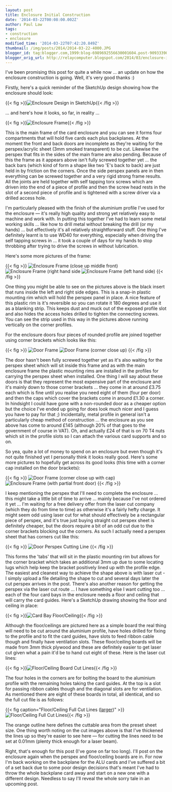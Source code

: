 ```yaml
---
layout: post
title: Enclosure Initial Construction
date: '2014-03-22T00:08:00.002Z'
author: Paul Law
tags:
- construction
- enclosure
modified_time: '2014-03-22T07:42:20.849Z'
thumbnail: /img/posts/2014/2014-03-22-4000.JPG
blogger_id: tag:blogger.com,1999:blog-6989692556630001604.post-9093339016058087295
blogger_orig_url: http://relaycomputer.blogspot.com/2014/03/enclosure-initial-construction.html
---
```


I've been promising this post for quite a while now ... an update on 
how the enclosure construction is going. Well, it's very good thanks :)

Firstly, here's a quick reminder of the SketchUp design showing how 
the enclosure should look:

{{< fig >}}![Enclosure Design in SketchUp](/img/posts/2014/2014-03-22-0000.png){{< /fig >}}

... and 
here's how it looks, so far, in reality ...

{{< fig >}}![Enclosure Frame](/img/posts/2014/2014-03-22-0001.JPG){{< /fig >}}

This is the main frame 
of the card enclosure and you can see it forms four compartments that will 
hold five cards each plus backplanes. At the moment the front and back doors 
are incomplete as they're waiting for the perspex/acrylic sheet (3mm smoked 
transparent) to be cut. Likewise the perspex that fits in the sides of the 
main frame are also pending. Because of this the frame as it appears above 
isn't fully screwed together yet ... the back bars (which kind of form a shape 
like two 'E's back to back) are just held in by friction on the corners. Once 
the side perspex panels are in then everything can be screwed together and a 
very rigid strong frame results. All the joints are held together with self 
tapping torx screws which are driven into the end of a piece of profile and 
then the screw head rests in the slot of a second piece of profile and is 
tightened with a screw driver via a drilled access hole.

I'm 
particularly pleased with the finish of the aluminium profile I've used for 
the enclosure — it's really high quality and strong yet relatively easy to 
machine and work with. In putting this together I've had to learn some metal 
working skills ... like how to drill metal without breaking the drill (or my 
hands) ... but effectively it's all relatively straightforward stuff. One 
thing I've definitely learnt is to use WD40 for everything, especially when 
driving the self tapping screws in ... it took a couple of days for my hands 
to stop throbbing after trying to drive the screws in without lubrication.

Here's some more pictures of the frame:

{{< fig >}}
![Enclosure Frame (close up middle front)](/img/posts/2014/2014-03-22-0002.jpg)
![Enclosure Frame (right hand side](/img/posts/2014/2014-03-22-0003.jpg)
![Enclosure Frame (left hand side)](/img/posts/2014/2014-03-22-0004.jpg)
{{< /fig >}}

One 
thing you might be able to see on the pictures above is the black insert that 
runs inside the left and right side edges. This is a snap-in plastic mounting 
rim which will hold the perspex panel in place. A nice feature of this plastic 
rim is it's reversible so you can rotate it 180 degrees and use it as a 
blanking strip. This keeps dust and muck out of the exposed profile slot and 
also hides the access holes drilled to tighten the connecting screws. You can 
see the strip used in this way in the pictures above running vertically on the 
corner profiles.

For the enclosure doors four pieces of rounded 
profile are joined together using corner brackets which looks like this:

{{< fig >}}
![Door Frame](/img/posts/2014/2014-03-22-0005.JPG)
![Door Frame (corner close up)](/img/posts/2014/2014-03-22-0006.JPG)
{{< /fig >}}

The door 
hasn't been fully screwed together yet as it's also waiting for the perspex 
sheet which will sit inside this frame and as with the main enclosure frame 
the plastic mounting rims are installed in the profiles for carrying the 
perspex sheet when installed. One thing I will say about these doors is that 
they represent the most expensive part of the enclosure and it's mainly down 
to those corner brackets ... they come in at around £3.75 each which is fine 
until you realise you need eight of them (four per door) and then the caps 
which cover the brackets come in around £1.30 a corner. In hindsight I could 
have gone with a non-rounded door as a cheaper option but the choice I've 
ended up going for does look much nicer and I guess you have to pay for that 
;) Incidentally, metal profile in general isn't a particularly cheap method of 
construction ... the enclosure as you see above has come to around £145 
(although 20% of that goes to the government of course in VAT). Oh, and 
actually £24 of that is on 70 T4 nuts which sit in the profile slots so I can 
attach the various card supports and so on.

So yea, quite a lot of 
money to spend on an enclosure but even though it's not quite finished yet I 
personally think it looks really good. Here's some more pictures to hopefully 
get across its good looks   (this time with a corner cap installed on the door 
brackets):

{{< fig >}}
![Door Frame (corner close up with cap)](/img/posts/2014/2014-03-22-0007.JPG)
![Enclosure Frame (with partial front door)](/img/posts/2014/2014-03-22-0008.JPG)
{{< /fig >}}

I keep mentioning the perspex that I'll need to complete the 
enclosure ... this might take a little bit of time to arrive ... mainly 
because I've not ordered it yet ... I'm waiting for a free delivery offer from 
the laser cut company (which they do from time to time) as otherwise it's a 
fairly hefty charge. It might seem odd using laser cut for what should 
effectively be a rectangular piece of perspex, and it's true just buying 
straight cut perspex sheet is definitely cheaper, but the doors require a bit 
of an odd cut due to the corner brackets blocking out the corners. As such I 
actually need a perspex sheet that has corners cut like this:

{{< fig >}}
![Door Perspex Cutting Line](/img/posts/2014/2014-03-22-0009.png)
{{< /fig >}}

This forms the 'tabs' that will sit 
in the plastic mounting rim but allows for the corner bracket which takes an 
additional 3mm up due to some locating lugs which help keep the bracket 
positively lined up with the profile edge. The easiest and cleanest way to 
achieve the shape above is with laser cut - I simply upload a file detailing 
the shape to cut and several days later the cut perspex arrives in the post. 
There's also another reason for getting the perspex via the laser cut route 
... I have something else I want cutting too ... each of the four card bays in 
the enclosure needs a floor and ceiling that will carry the card guides. 
Here's a SketchUp drawing showing the floor and ceiling in place:

{{< fig >}}![Card Bay Floor/Ceiling](/img/posts/2014/2014-03-22-0010.png){{< /fig >}}

Although the 
floor/ceilings are pictured here as a simple board the real thing will need to 
be cut around the aluminium profile, have holes drilled for fixing to the 
profile and to fit the card guides, have slots to feed ribbon cable though and 
finally have ventilation slots. These floor/ceiling boards will be made from 
3mm thick plywood and these are definitely easier to get laser cut given what 
a pain it'd be to hand cut eight of these. Here is the laser cut lines:

{{< fig >}}![Floor/Ceiling Board Cut Lines](/img/posts/2014/2014-03-22-0011.png){{< /fig >}}

The four 
holes in the corners are for bolting the board to the aluminium profile with 
the remaining holes taking the card guides. At the top is a slot for passing 
ribbon cables though and the diagonal slots are for ventilation. As mentioned 
there are eight of these boards in total, all identical, and so the full cut 
file is as follows:

{{< fig caption="Floor/Ceiling Full Cut Lines ([larger](/img/posts/2014/2014-03-22-1000.png))" >}}![Floor/Ceiling Full Cut Lines](/img/posts/2014/2014-03-22-0012.png){{< /fig >}}

The orange 
outline here defines the cuttable area from the preset sheet size. One thing 
worth noting on the cut images above is that I've thickened the lines up so 
they're easier to see here — for cutting the lines need to be set at 0.01mm 
(plenty thick enough for a laser beam).

Right, that's enough for 
this post (I've gone on far too long). I'll post on the enclosure again when 
the perspex and floor/ceiling boards are in. For now I'm back working on the 
backplane for the ALU cards and I've suffered a bit of a set back due to some 
poor design decisions that's meant I've had to throw the whole backplane card 
away and start on a new one with a different design. Needless to say I'll 
reveal the whole sorry tale in an upcoming post. 

